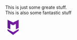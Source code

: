 
This is just some greate stuff.
<br>
This is also some fantastic stuff

![alt-text](https://github.com/adam-p/markdown-here/raw/master/src/common/images/icon48.png "Logo Title Text 1")